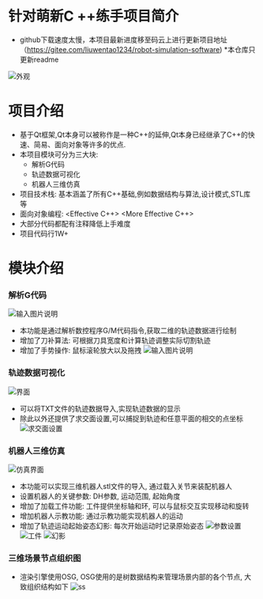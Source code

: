 
针对萌新C ++练手项目简介
==================
* github下载速度太慢，本项目最新进度移至码云上进行更新项目地址（https://gitee.com/liuwentao1234/robot-simulation-software)
*本仓库只更新readme

![外观](https://images.gitee.com/uploads/images/2021/0221/100430_0b1c4914_6574042.png "屏幕截图.png")

项目介绍
========
* 基于Qt框架,Qt本身可以被称作是一种C++的延伸,Qt本身已经继承了C++的快速、简易、面向对象等许多的优点.
* 本项目模块可分为三大块:
    * 解析G代码
    * 轨迹数据可视化
    * 机器人三维仿真
* 项目技术栈: 基本涵盖了所有C++基础,例如数据结构与算法,设计模式,STL库等
* 面向对象编程: <Effective C++> <More Effective C++>
* 大部分代码都配有注释降低上手难度
* 项目代码行1W+

模块介绍
========
### 解析G代码
![输入图片说明](https://images.gitee.com/uploads/images/2021/0221/103251_fe506ccb_6574042.png "屏幕截图.png")
* 本功能是通过解析数控程序G/M代码指令,获取二维的轨迹数据进行绘制
* 增加了刀补算法: 可根据刀具宽度和计算轨迹调整实际切割轨迹
* 增加了手势操作: 鼠标滚轮放大以及拖拽
![输入图片说明](https://images.gitee.com/uploads/images/2021/0221/103325_a584c0dc_6574042.png "屏幕截图.png")

### 轨迹数据可视化
![界面](https://images.gitee.com/uploads/images/2021/0221/101430_983d6d80_6574042.png "屏幕截图.png")
* 可以将TXT文件的轨迹数据导入,实现轨迹数据的显示
* 除此以外还提供了求交面设置,可以捕捉到轨迹和任意平面的相交的点坐标
![求交面设置](https://images.gitee.com/uploads/images/2021/0221/101721_837020fe_6574042.png "屏幕截图.png")

### 机器人三维仿真
![仿真界面](https://images.gitee.com/uploads/images/2021/0221/101805_88b9ac8d_6574042.png "屏幕截图.png")
* 本功能可以实现三维机器人stl文件的导入, 通过载入关节来装配机器人
* 设置机器人的关键参数: DH参数, 运动范围, 起始角度
* 增加了加载工件功能: 工件提供坐标轴和环, 可以与鼠标交互实现移动和旋转
* 增加机器人示教功能: 通过示教功能实现机器人的运动
* 增加了轨迹运动起始姿态幻影: 每次开始运动时记录原始姿态
![参数设置](https://images.gitee.com/uploads/images/2021/0221/102703_658bce70_6574042.png "屏幕截图.png")
![工件](https://images.gitee.com/uploads/images/2021/0221/102612_18ea056b_6574042.png "屏幕截图.png")
![幻影](https://images.gitee.com/uploads/images/2021/0221/102632_4cd1776f_6574042.png "屏幕截图.png")

### 三维场景节点组织图
* 渲染引擎使用OSG, OSG使用的是树数据结构来管理场景内部的各个节点, 大致组织结构如下
![ss](image/场景节点组织图.jpg)
